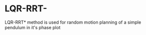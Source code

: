 # LQR-RRT-
LQR-RRT* method is used for random motion planning of a simple pendulum in it's phase plot
